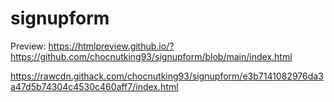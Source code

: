# signupform
Preview:
https://htmlpreview.github.io/?https://github.com/chocnutking93/signupform/blob/main/index.html

https://rawcdn.githack.com/chocnutking93/signupform/e3b7141082976da3a47d5b74304c4530c460aff7/index.html
